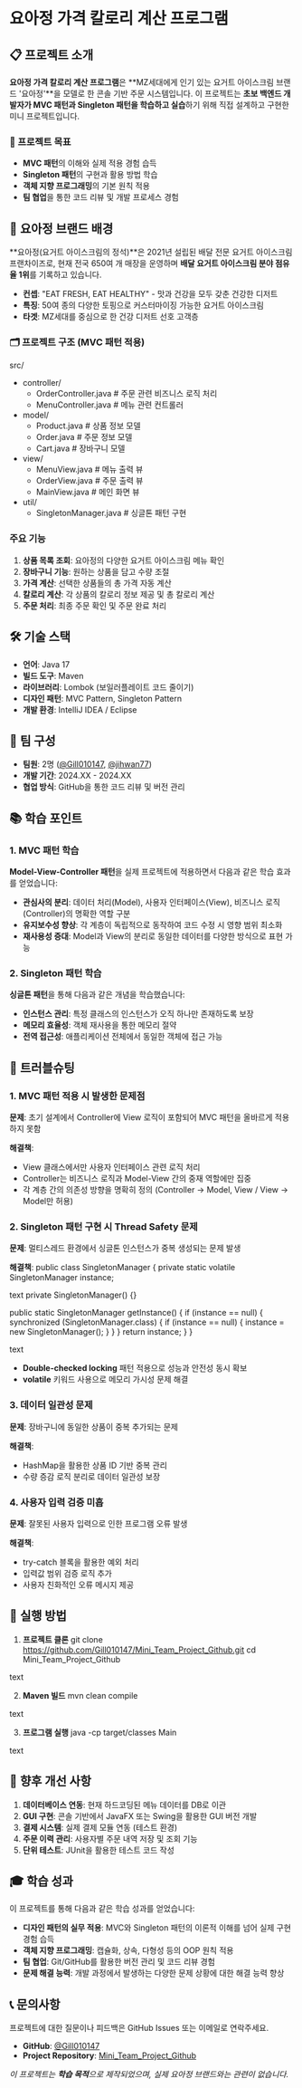 # 요아정 가격 칼로리 계산 프로그램

## 📋 프로젝트 소개

**요아정 가격 칼로리 계산 프로그램**은 **MZ세대에게 인기 있는 요거트 아이스크림 브랜드 '요아정'**을 모델로 한 콘솔 기반 주문 시스템입니다. 이 프로젝트는 **초보 백엔드 개발자가 MVC 패턴과 Singleton 패턴을 학습하고 실습**하기 위해 직접 설계하고 구현한 미니 프로젝트입니다.

### 🎯 프로젝트 목표
- **MVC 패턴**의 이해와 실제 적용 경험 습득
- **Singleton 패턴**의 구현과 활용 방법 학습
- **객체 지향 프로그래밍**의 기본 원칙 적용
- **팀 협업**을 통한 코드 리뷰 및 개발 프로세스 경험

## 🍦 요아정 브랜드 배경

**요아정(요거트 아이스크림의 정석)**은 2021년 설립된 배달 전문 요거트 아이스크림 프랜차이즈로, 현재 전국 650여 개 매장을 운영하며 **배달 요거트 아이스크림 분야 점유율 1위**를 기록하고 있습니다. 

- **컨셉**: "EAT FRESH, EAT HEALTHY" - 맛과 건강을 모두 갖춘 건강한 디저트
- **특징**: 50여 종의 다양한 토핑으로 커스터마이징 가능한 요거트 아이스크림
- **타겟**: MZ세대를 중심으로 한 건강 디저트 선호 고객층

### 🗂️ 프로젝트 구조 (MVC 패턴 적용)

src/
- controller/
  - OrderController.java  # 주문 관련 비즈니스 로직 처리
  - MenuController.java   # 메뉴 관련 컨트롤러
- model/
  - Product.java          # 상품 정보 모델
  - Order.java            # 주문 정보 모델
  - Cart.java             # 장바구니 모델
- view/
  - MenuView.java         # 메뉴 출력 뷰
  - OrderView.java        # 주문 출력 뷰
  - MainView.java         # 메인 화면 뷰
- util/
  - SingletonManager.java # 싱글톤 패턴 구현


### 주요 기능

1. **상품 목록 조회**: 요아정의 다양한 요거트 아이스크림 메뉴 확인
2. **장바구니 기능**: 원하는 상품을 담고 수량 조절
3. **가격 계산**: 선택한 상품들의 총 가격 자동 계산
4. **칼로리 계산**: 각 상품의 칼로리 정보 제공 및 총 칼로리 계산
5. **주문 처리**: 최종 주문 확인 및 주문 완료 처리

## 🛠️ 기술 스택

- **언어**: Java 17
- **빌드 도구**: Maven
- **라이브러리**: Lombok (보일러플레이트 코드 줄이기)
- **디자인 패턴**: MVC Pattern, Singleton Pattern
- **개발 환경**: IntelliJ IDEA / Eclipse

## 👥 팀 구성

- **팀원**: 2명 ([@Gill010147](https://github.com/Gill010147), [@jihwan77](https://github.com/jihwan77))
- **개발 기간**: 2024.XX - 2024.XX
- **협업 방식**: GitHub을 통한 코드 리뷰 및 버전 관리

## 📚 학습 포인트

### 1. MVC 패턴 학습

**Model-View-Controller 패턴**을 실제 프로젝트에 적용하면서 다음과 같은 학습 효과를 얻었습니다:

- **관심사의 분리**: 데이터 처리(Model), 사용자 인터페이스(View), 비즈니스 로직(Controller)의 명확한 역할 구분
- **유지보수성 향상**: 각 계층이 독립적으로 동작하여 코드 수정 시 영향 범위 최소화
- **재사용성 증대**: Model과 View의 분리로 동일한 데이터를 다양한 방식으로 표현 가능

### 2. Singleton 패턴 학습

**싱글톤 패턴**을 통해 다음과 같은 개념을 학습했습니다:

- **인스턴스 관리**: 특정 클래스의 인스턴스가 오직 하나만 존재하도록 보장
- **메모리 효율성**: 객체 재사용을 통한 메모리 절약
- **전역 접근성**: 애플리케이션 전체에서 동일한 객체에 접근 가능

## 🔧 트러블슈팅

### 1. MVC 패턴 적용 시 발생한 문제점

**문제**: 초기 설계에서 Controller에 View 로직이 포함되어 MVC 패턴을 올바르게 적용하지 못함

**해결책**: 
- View 클래스에서만 사용자 인터페이스 관련 로직 처리
- Controller는 비즈니스 로직과 Model-View 간의 중재 역할에만 집중
- 각 계층 간의 의존성 방향을 명확히 정의 (Controller → Model, View / View → Model만 허용)

### 2. Singleton 패턴 구현 시 Thread Safety 문제

**문제**: 멀티스레드 환경에서 싱글톤 인스턴스가 중복 생성되는 문제 발생

**해결책**:
public class SingletonManager {
private static volatile SingletonManager instance;

text
private SingletonManager() {}

public static SingletonManager getInstance() {
    if (instance == null) {
        synchronized (SingletonManager.class) {
            if (instance == null) {
                instance = new SingletonManager();
            }
        }
    }
    return instance;
}
}

text
- **Double-checked locking** 패턴 적용으로 성능과 안전성 동시 확보
- **volatile** 키워드 사용으로 메모리 가시성 문제 해결

### 3. 데이터 일관성 문제

**문제**: 장바구니에 동일한 상품이 중복 추가되는 문제

**해결책**:
- HashMap을 활용한 상품 ID 기반 중복 관리
- 수량 증감 로직 분리로 데이터 일관성 보장

### 4. 사용자 입력 검증 미흡

**문제**: 잘못된 사용자 입력으로 인한 프로그램 오류 발생

**해결책**:
- try-catch 블록을 활용한 예외 처리
- 입력값 범위 검증 로직 추가
- 사용자 친화적인 오류 메시지 제공

## 🚀 실행 방법

1. **프로젝트 클론**
git clone https://github.com/Gill010147/Mini_Team_Project_Github.git
cd Mini_Team_Project_Github

text

2. **Maven 빌드**
mvn clean compile

text

3. **프로그램 실행**
java -cp target/classes Main

text

## 📖 향후 개선 사항

1. **데이터베이스 연동**: 현재 하드코딩된 메뉴 데이터를 DB로 이관
2. **GUI 구현**: 콘솔 기반에서 JavaFX 또는 Swing을 활용한 GUI 버전 개발
3. **결제 시스템**: 실제 결제 모듈 연동 (테스트 환경)
4. **주문 이력 관리**: 사용자별 주문 내역 저장 및 조회 기능
5. **단위 테스트**: JUnit을 활용한 테스트 코드 작성

## 🎓 학습 성과

이 프로젝트를 통해 다음과 같은 학습 성과를 얻었습니다:

- **디자인 패턴의 실무 적용**: MVC와 Singleton 패턴의 이론적 이해를 넘어 실제 구현 경험 습득
- **객체 지향 프로그래밍**: 캡슐화, 상속, 다형성 등의 OOP 원칙 적용
- **팀 협업**: Git/GitHub를 활용한 버전 관리 및 코드 리뷰 경험
- **문제 해결 능력**: 개발 과정에서 발생하는 다양한 문제 상황에 대한 해결 능력 향상

## 📞 문의사항

프로젝트에 대한 질문이나 피드백은 GitHub Issues 또는 이메일로 연락주세요.

- **GitHub**: [@Gill010147](https://github.com/Gill010147)
- **Project Repository**: [Mini_Team_Project_Github](https://github.com/Gill010147/Mini_Team_Project_Github)

*이 프로젝트는 **학습 목적**으로 제작되었으며, 실제 요아정 브랜드와는 관련이 없습니다.*
